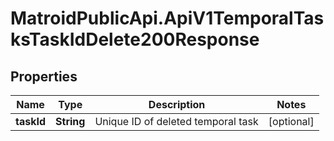 # MatroidPublicApi.ApiV1TemporalTasksTaskIdDelete200Response

## Properties

Name | Type | Description | Notes
------------ | ------------- | ------------- | -------------
**taskId** | **String** | Unique ID of deleted temporal task | [optional] 



